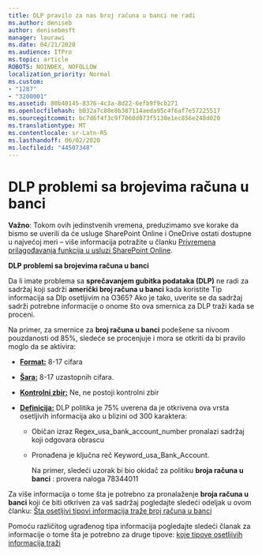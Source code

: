```yaml
---
title: DLP pravilo za nas broj računa u banci ne radi
ms.author: deniseb
author: denisebmsft
manager: laurawi
ms.date: 04/21/2020
ms.audience: ITPro
ms.topic: article
ROBOTS: NOINDEX, NOFOLLOW
localization_priority: Normal
ms.custom:
- "1287"
- "3200001"
ms.assetid: 80b40145-8376-4c3a-8d22-6efb9f9cb271
ms.openlocfilehash: b032a7c80e8b387114aeda95c4f6af7e57225517
ms.sourcegitcommit: bc7d6f4f3c9f7060d073f5130e1ec856e248d020
ms.translationtype: MT
ms.contentlocale: sr-Latn-RS
ms.lasthandoff: 06/02/2020
ms.locfileid: "44507348"
---
```

# <a name="dlp-issues-with-us-bank-account-numbers"></a>DLP problemi sa brojevima računa u banci

**Važno**: Tokom ovih jedinstvenih vremena, preduzimamo sve korake da bismo se uverili da će usluge SharePoint Online i OneDrive ostati dostupne u najvećoj meri – više informacija potražite u članku [Privremena prilagođavanja funkcija u usluzi SharePoint Online](https://aka.ms/ODSPAdjustments).

**DLP problemi sa brojevima računa u banci**

Da li imate problema sa **sprečavanjem gubitka podataka (DLP)** ne radi za sadržaj koji sadrži **američki broj računa u banci** kada koristite Tip informacija sa Dlp osetljivim na O365? Ako je tako, uverite se da sadržaj sadrži potrebne informacije o onome što ova smernica za DLP traži kada se proceni.
  
Na primer, za smernice za **broj računa u banci** podešene sa nivoom pouzdanosti od 85%, sledeće se procenjuje i mora se otkriti da bi pravilo moglo da se aktivira:
  
- **[Format:](https://docs.microsoft.com/microsoft-365/compliance/sensitive-information-type-entity-definitions#format-77)** 8-17 cifara

- **[Šara:](https://docs.microsoft.com/microsoft-365/compliance/sensitive-information-type-entity-definitions#pattern-77)** 8-17 uzastopnih cifara.

- **[Kontrolni zbir:](https://docs.microsoft.com/microsoft-365/compliance/sensitive-information-type-entity-definitions#checksum-76)** Ne, ne postoji kontrolni zbir

- **[Definicija:](https://docs.microsoft.com/microsoft-365/compliance/sensitive-information-type-entity-definitions)** DLP politika je 75% uverena da je otkrivena ova vrsta osetljivih informacija ako u blizini od 300 karaktera:

  - Običan izraz Regex_usa_bank_account_number pronalazi sadržaj koji odgovara obrascu

  - Pronađena je ključna reč Keyword_usa_Bank_Account.

    Na primer, sledeći uzorak bi bio okidač za politiku **broja računa u banci** : provera naloga 78344011

Za više informacija o tome šta je potrebno za pronalaženje **broja računa u banci** koji će biti otkriven za vaš sadržaj pogledajte sledeći odeljak u ovom članku: [Šta osetljivi tipovi informacija traže broj računa u banci](https://docs.microsoft.com/microsoft-365/compliance/sensitive-information-type-entity-definitions#us-bank-account-number)
  
Pomoću različitog ugrađenog tipa informacija pogledajte sledeći članak za informacije o tome šta je potrebno za druge tipove: [koje tipove osetljivih informacija traži](https://docs.microsoft.com/microsoft-365/compliance/sensitive-information-type-entity-definitions)
  